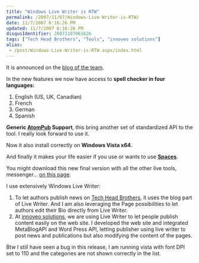 ```yaml
---
title: "Windows Live Writer is RTW"
permalink: /2007/11/07/Windows-Live-Writer-is-RTW/
date: 11/7/2007 6:16:26 PM
updated: 11/7/2007 6:16:26 PM
disqusIdentifier: 20071107061626
tags: ["Tech Head Brothers", "Tools", "innoveo solutions"]
alias:
 - /post/Windows-Live-Writer-is-RTW.aspx/index.html
---
```

It is announced on the [blog of the team](http://windowslivewriter.spaces.live.com/blog/cns!D85741BB5E0BE8AA!1442.entry).

In the new features we now have access to **spell checker in four languages:**
<!-- more -->

1.  English (US, UK, Canadian)
2.  French
3.  German
4.  Spanish 

**Generic [AtomPub](http://bitworking.org/projects/atom/) Support**, this bring another set of standardized API to the tool. I really look forward to use it.

Now it also install correctly on **Windows Vista x64**.

And finally it makes your life easier if you use or wants to use [**Spaces**](http://home.services.spaces.live.com/).

You might download this new final version with all the other live tools, messenger... [on this page](http://get.live.com/wl/all).

I use extensively Windows Live Writer:

1.  To let authors publish news on [Tech Head Brothers](http://www.techheadbrothers.com/), it uses the blog part of Live Writer. And I am also leveraging the Page possibilities to let authors edit their Bio directly from Live Writer.
2.  At [innoveo solutions](http://www.innoveo.com/), we are using Live Writer to let people publish content easily on the web site. I developed the web site and integrated MetaBlogAPI and Word Press API, letting publisher using live writer to post news and publications but also modifying the content of the pages. 

Btw I still have seen a bug in this release, I am running vista with font DPI set to 110 and the categories are not shown correctly in the list.
